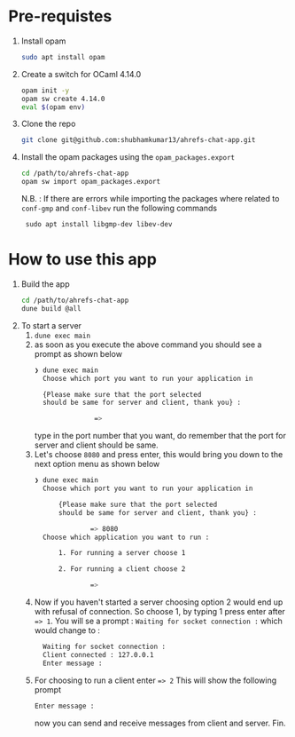 # Pre-requistes
1. Install opam
    ```bash
    sudo apt install opam
    ```
2. Create a switch for OCaml 4.14.0
    ```bash
    opam init -y
    opam sw create 4.14.0
    eval $(opam env)
    ```
4. Clone the repo 
    ```bash
    git clone git@github.com:shubhamkumar13/ahrefs-chat-app.git
    ```

5. Install the opam packages using the `opam_packages.export`
    ```bash
    cd /path/to/ahrefs-chat-app
    opam sw import opam_packages.export
    ```
    N.B. : 
        If there are errors while importing the packages where
        related to `conf-gmp` and `conf-libev` run the following commands

        sudo apt install libgmp-dev libev-dev

# How to use this app

1. Build the app
    ```bash
    cd /path/to/ahrefs-chat-app
    dune build @all
    ```
2. To start a server
   1. `dune exec main`
   2. as soon as you execute the above command 
      you should see a prompt as shown below
      <!-- ![prompt](media/first_page.png) -->
      ```bash
      ❯ dune exec main
        Choose which port you want to run your application in

        {Please make sure that the port selected
        should be same for server and client, thank you} :

                     =>
       ```
      type in the port number that you want,
      do remember that the port for server and client
      should be same.
   3. Let's choose `8080` and press enter, this would bring you down
      to the next option menu as shown below
      <!-- ![prompt](media/second_page.png) -->
      ```bash
      ❯ dune exec main
        Choose which port you want to run your application in

            {Please make sure that the port selected
            should be same for server and client, thank you} :

                    => 8080
        Choose which application you want to run :

            1. For running a server choose 1

            2. For running a client choose 2

                    => 
      ```
   4. Now if you haven't started a server choosing 
      option 2 would end up with refusal of connection.
      So choose 1, by typing 1 press enter after `=> 1`.
      You will se a prompt :
      `Waiting for socket connection :`
      which would change to :
      ```bash
        Waiting for socket connection :
        Client connected : 127.0.0.1
        Enter message :
      ```
   5. For choosing to run a client enter `=> 2`
      This will show the following prompt
      ```bash
      Enter message :

      ```
      now you can send and receive messages from client and server. Fin.
